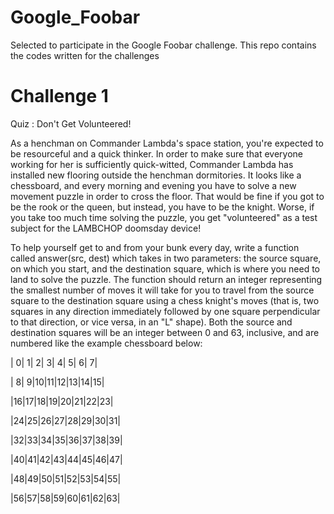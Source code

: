 # Google_Foobar
Selected to participate in the Google Foobar challenge. This repo contains the codes written for the challenges

# Challenge 1

Quiz : Don't Get Volunteered!

As a henchman on Commander Lambda's space station, you're expected to be resourceful and a quick thinker. In order to make sure that everyone working for her is sufficiently quick-witted, Commander Lambda has installed new flooring outside the henchman dormitories. It looks like a chessboard, and every morning and evening you have to solve a new movement puzzle in order to cross the floor. That would be fine if you got to be the rook or the queen, but instead, you have to be the knight. Worse, if you take too much time solving the puzzle, you get "volunteered" as a test subject for the LAMBCHOP doomsday device!

To help yourself get to and from your bunk every day, write a function called answer(src, dest) which takes in two parameters: the source square, on which you start, and the destination square, which is where you need to land to solve the puzzle.  The function should return an integer representing the smallest number of moves it will take for you to travel from the source square to the destination square using a chess knight's moves (that is, two squares in any direction immediately followed by one square perpendicular to that direction, or vice versa, in an "L" shape).  Both the source and destination squares will be an integer between 0 and 63, inclusive, and are numbered like the example chessboard below:


| 0| 1| 2| 3| 4| 5| 6| 7|

| 8| 9|10|11|12|13|14|15|

|16|17|18|19|20|21|22|23|

|24|25|26|27|28|29|30|31|

|32|33|34|35|36|37|38|39|

|40|41|42|43|44|45|46|47|

|48|49|50|51|52|53|54|55|

|56|57|58|59|60|61|62|63|

